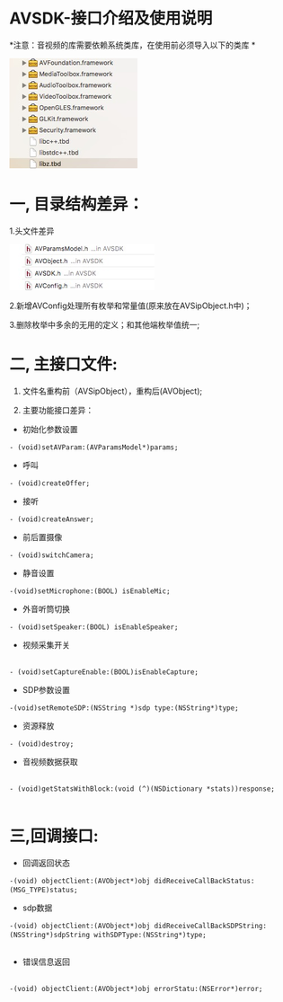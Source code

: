 # AVSDK-接口介绍及使用说明

*注意：音视频的库需要依赖系统类库，在使用前必须导入以下的类库 *


![AVSDK](https://github.com/hosten1/AVSDK-/blob/master/AVSDK_framework.png)   

# 一, 目录结构差异：
1.头文件差异

![AVSDK](https://github.com/hosten1/AVSDK-/blob/master/AVSDKinclude.png)   


2.新增AVConfig处理所有枚举和常量值(原来放在AVSipObject.h中)；

3.删除枚举中多余的无用的定义；和其他端枚举值统一;

# 二, 主接口文件:

1.	文件名重构前（AVSipObject），重构后(AVObject);

2.	主要功能接口差异：


* 初始化参数设置  

```
- (void)setAVParam:(AVParamsModel*)params;

```
* 呼叫

```
- (void)createOffer;

``` 

*  接听

```
- (void)createAnswer;

```

* 前后置摄像


```
- (void)switchCamera; 

```
* 静音设置

``` 
-(void)setMicrophone:(BOOL) isEnableMic;

``` 

* 外音听筒切换

``` 
- (void)setSpeaker:(BOOL) isEnableSpeaker;

``` 

* 视频采集开关

```

- (void)setCaptureEnable:(BOOL)isEnableCapture; 

``` 

* SDP参数设置 

```
-(void)setRemoteSDP:(NSString *)sdp type:(NSString*)type; 

``` 


* 资源释放

``` 
- (void)destroy;

```


* 音视频数据获取

```

- (void)getStatsWithBlock:(void (^)(NSDictionary *stats))response; 


```



# 三,回调接口:

* 回调返回状态

```
-(void) objectClient:(AVObject*)obj didReceiveCallBackStatus:(MSG_TYPE)status; 

``` 


* sdp数据

``` 
-(void) objectClient:(AVObject*)obj didReceiveCallBackSDPString:(NSString*)sdpString withSDPType:(NSString*)type; 


```


* 错误信息返回

```

-(void) objectClient:(AVObject*)obj errorStatu:(NSError*)error;
 


```


